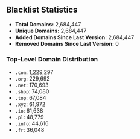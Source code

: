 ## Blacklist Statistics

- **Total Domains:** 2,684,447
- **Unique Domains:** 2,684,447
- **Added Domains Since Last Version:** 2,684,447
- **Removed Domains Since Last Version:** 0

### Top-Level Domain Distribution

-  `.com`: 1,229,297
-  `.org`: 229,692
-  `.net`: 170,693
-  `.shop`: 74,080
-  `.top`: 67,084
-  `.xyz`: 61,972
-  `.io`: 61,638
-  `.pl`: 48,779
-  `.info`: 44,616
-  `.fr`: 36,048
